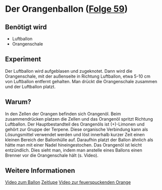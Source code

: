 # Der Orangenballon ([Folge 59](http://minkorrekt.de/minkorrekt-folge-59-minenfeld/))

## Benötigt wird
- Luftballon
- Orangenschale


## Experiment
Der Luftballon wird aufgeblasen und zugeknotet. Dann wird die Orangenschale, mit der außenseite in Richtung Luftballon, etwa 5-10 cm von Luftballon entfernt gehalten. Man drückt die Orangenschale zusammen und der Luftballon platzt.


## Warum?
In den Zellen der Orangen befinden sich Orangenöl. Beim zusammendrücken platzen die Zellen und das Orangenöl spritzt Richtung Luftballon. Der Hauptbestandteil des Orangenöls ist (+)-Limonen und gehört zur Gruppe der Terpene. Diese organische Verbindung kann als Lösungsmittel verwendet werden und löst innerhalb kurzer Zeit einen kleinen Bereich der Ballonhülle auf. Daraufhin platzt der Ballon ähnlich als hätte man mit einer Nadel hineingestochen.
Das Orangenöl ist leicht entzündlich. Dies sieht man, indem man anstelle eines Ballons einen Brenner vor die Orangenschale hält (s. Video).

## Weitere Informationen

[Video zum Ballon](https://youtu.be/F7hajZND4Oc)
[Zeitlupe](https://youtu.be/ORrHrDqH1Io)
[Video zur feuerspuckenden Orange](https://youtu.be/sK6rpoXjpN8)
